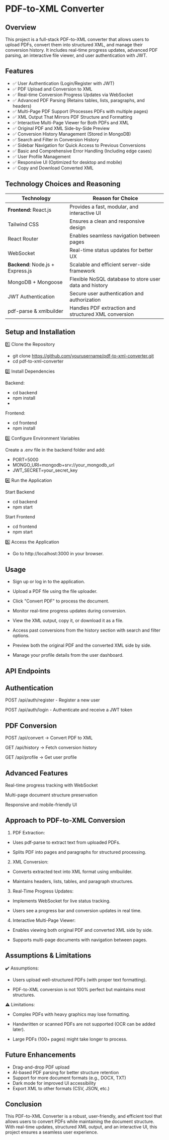 ﻿# PDF-to-XML Converter

## Overview

This project is a full-stack PDF-to-XML converter that allows users to upload PDFs, convert them into structured XML, and manage their conversion history.
It includes real-time progress updates, advanced PDF parsing, an interactive file viewer, and user authentication with JWT.

## Features

- ✅ User Authentication (Login/Register with JWT)
- ✅ PDF Upload and Conversion to XML
- ✅ Real-time Conversion Progress Updates via WebSocket
- ✅ Advanced PDF Parsing (Retains tables, lists, paragraphs, and headers)
- ✅ Multi-Page PDF Support (Processes PDFs with multiple pages)
- ✅ XML Output That Mirrors PDF Structure and Formatting
- ✅ Interactive Multi-Page Viewer for Both PDFs and XML
- ✅ Original PDF and XML Side-by-Side Preview
- ✅ Conversion History Management (Stored in MongoDB)
- ✅ Search and Filter in Conversion History
- ✅ Sidebar Navigation for Quick Access to Previous Conversions
- ✅ Basic and Comprehensive Error Handling (Including edge cases)
- ✅ User Profile Management
- ✅ Responsive UI (Optimized for desktop and mobile)
- ✅ Copy and Download Converted XML

## Technology Choices and Reasoning
| **Technology**        | **Reason for Choice**                          |
|----------------------|--------------------------------------|
| **Frontend:** React.js | Provides a fast, modular, and interactive UI |
| Tailwind CSS        | Ensures a clean and responsive design |
| React Router       | Enables seamless navigation between pages |
| WebSocket         | Real-time status updates for better UX |
| **Backend:** Node.js + Express.js | Scalable and efficient server-side framework |
| MongoDB + Mongoose | Flexible NoSQL database to store user data and history |
| JWT Authentication | Secure user authentication and authorization |
| pdf-parse & xmlbuilder | Handles PDF extraction and structured XML conversion |

## Setup and Installation

1️⃣ Clone the Repository
- git clone https://github.com/yourusername/pdf-to-xml-converter.git
- cd pdf-to-xml-converter

2️⃣ Install Dependencies

Backend:
- cd backend
- npm install
- 
Frontend:
- cd frontend
- npm install

3️⃣ Configure Environment Variables

Create a .env file in the backend folder and add:
- PORT=5000
- MONGO_URI=mongodb+srv://your_mongodb_url
- JWT_SECRET=your_secret_key

4️⃣ Run the Application

Start Backend
- cd backend
- npm start

Start Frontend
- cd frontend
- npm start

5️⃣ Access the Application
- Go to http://localhost:3000 in your browser.

## Usage
- Sign up or log in to the application.

- Upload a PDF file using the file uploader.

- Click "Convert PDF" to process the document.

- Monitor real-time progress updates during conversion.

- View the XML output, copy it, or download it as a file.

- Access past conversions from the history section with search and filter options.

- Preview both the original PDF and the converted XML side by side.

- Manage your profile details from the user dashboard.

## API Endpoints

## Authentication

POST /api/auth/register - Register a new user

POST /api/auth/login - Authenticate and receive a JWT token

## PDF Conversion
POST /api/convert → Convert PDF to XML

GET /api/history → Fetch conversion history

GET /api/profile → Get user profile

## Advanced Features
Real-time progress tracking with WebSocket

Multi-page document structure preservation

Responsive and mobile-friendly UI

## Approach to PDF-to-XML Conversion

1. PDF Extraction:

- Uses pdf-parse to extract text from uploaded PDFs.

- Splits PDF into pages and paragraphs for structured processing.

2. XML Conversion:

- Converts extracted text into XML format using xmlbuilder.

- Maintains headers, lists, tables, and paragraph structures.

3. Real-Time Progress Updates:

- Implements WebSocket for live status tracking.

- Users see a progress bar and conversion updates in real time.

4. Interactive Multi-Page Viewer:

- Enables viewing both original PDF and converted XML side by side.

- Supports multi-page documents with navigation between pages.

## Assumptions & Limitations

✔️ Assumptions:

- Users upload well-structured PDFs (with proper text formatting).

- PDF-to-XML conversion is not 100% perfect but maintains most structures.

⚠️ Limitations:

- Complex PDFs with heavy graphics may lose formatting.

- Handwritten or scanned PDFs are not supported (OCR can be added later).

- Large PDFs (100+ pages) might take longer to process.

## Future Enhancements
- Drag-and-drop PDF upload
- AI-based PDF parsing for better structure retention
- Support for more document formats (e.g., DOCX, TXT)
- Dark mode for improved UI accessibility
- Export XML to other formats (CSV, JSON, etc.)

## Conclusion
This PDF-to-XML Converter is a robust, user-friendly, and efficient tool that allows users to convert PDFs while maintaining the document structure.
With real-time updates, structured XML output, and an interactive UI, this project ensures a seamless user experience. 
